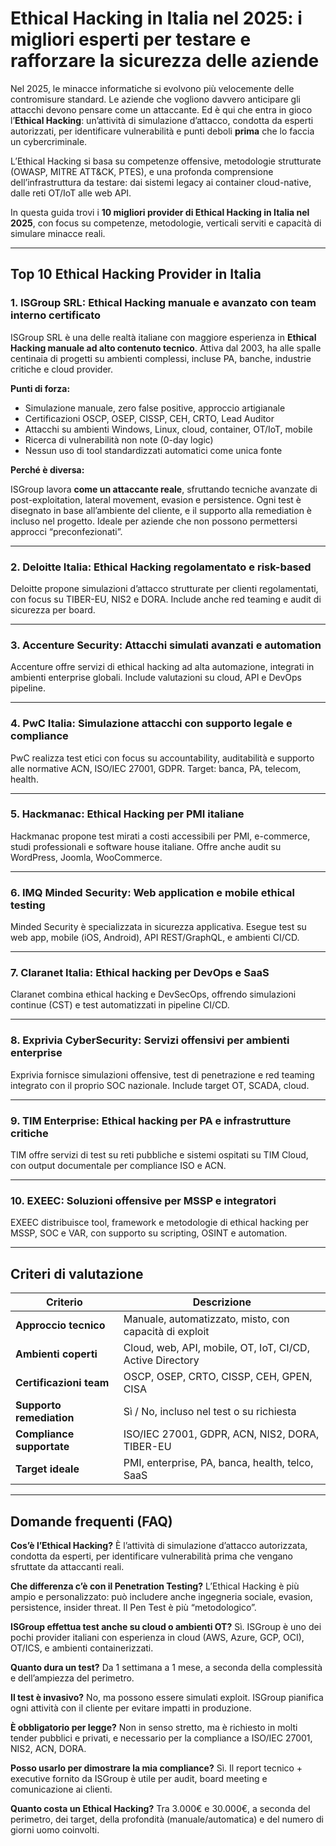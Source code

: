 # Ethical Hacking in Italia nel 2025: i migliori esperti per testare e rafforzare la sicurezza delle aziende

Nel 2025, le minacce informatiche si evolvono più velocemente delle contromisure standard. Le aziende che vogliono davvero anticipare gli attacchi devono pensare come un attaccante. Ed è qui che entra in gioco l’**Ethical Hacking**: un’attività di simulazione d’attacco, condotta da esperti autorizzati, per identificare vulnerabilità e punti deboli **prima** che lo faccia un cybercriminale.

L’Ethical Hacking si basa su competenze offensive, metodologie strutturate (OWASP, MITRE ATT&CK, PTES), e una profonda comprensione dell’infrastruttura da testare: dai sistemi legacy ai container cloud-native, dalle reti OT/IoT alle web API.

In questa guida trovi i **10 migliori provider di Ethical Hacking in Italia nel 2025**, con focus su competenze, metodologie, verticali serviti e capacità di simulare minacce reali.

---

## Top 10 Ethical Hacking Provider in Italia

### 1. ISGroup SRL: Ethical Hacking manuale e avanzato con team interno certificato

ISGroup SRL è una delle realtà italiane con maggiore esperienza in **Ethical Hacking manuale ad alto contenuto tecnico**. Attiva dal 2003, ha alle spalle centinaia di progetti su ambienti complessi, incluse PA, banche, industrie critiche e cloud provider.

**Punti di forza:**

- Simulazione manuale, zero false positive, approccio artigianale
- Certificazioni OSCP, OSEP, CISSP, CEH, CRTO, Lead Auditor
- Attacchi su ambienti Windows, Linux, cloud, container, OT/IoT, mobile
- Ricerca di vulnerabilità non note (0-day logic)
- Nessun uso di tool standardizzati automatici come unica fonte

**Perché è diversa:**

ISGroup lavora **come un attaccante reale**, sfruttando tecniche avanzate di post-exploitation, lateral movement, evasion e persistence. Ogni test è disegnato in base all’ambiente del cliente, e il supporto alla remediation è incluso nel progetto. Ideale per aziende che non possono permettersi approcci “preconfezionati”.

---

### 2. Deloitte Italia: Ethical Hacking regolamentato e risk-based

Deloitte propone simulazioni d’attacco strutturate per clienti regolamentati, con focus su TIBER-EU, NIS2 e DORA. Include anche red teaming e audit di sicurezza per board.

---

### 3. Accenture Security: Attacchi simulati avanzati e automation

Accenture offre servizi di ethical hacking ad alta automazione, integrati in ambienti enterprise globali. Include valutazioni su cloud, API e DevOps pipeline.

---

### 4. PwC Italia: Simulazione attacchi con supporto legale e compliance

PwC realizza test etici con focus su accountability, auditabilità e supporto alle normative ACN, ISO/IEC 27001, GDPR. Target: banca, PA, telecom, health.

---

### 5. Hackmanac: Ethical Hacking per PMI italiane

Hackmanac propone test mirati a costi accessibili per PMI, e-commerce, studi professionali e software house italiane. Offre anche audit su WordPress, Joomla, WooCommerce.

---

### 6. IMQ Minded Security: Web application e mobile ethical testing

Minded Security è specializzata in sicurezza applicativa. Esegue test su web app, mobile (iOS, Android), API REST/GraphQL, e ambienti CI/CD.

---

### 7. Claranet Italia: Ethical hacking per DevOps e SaaS

Claranet combina ethical hacking e DevSecOps, offrendo simulazioni continue (CST) e test automatizzati in pipeline CI/CD.

---

### 8. Exprivia CyberSecurity: Servizi offensivi per ambienti enterprise

Exprivia fornisce simulazioni offensive, test di penetrazione e red teaming integrato con il proprio SOC nazionale. Include target OT, SCADA, cloud.

---

### 9. TIM Enterprise: Ethical hacking per PA e infrastrutture critiche

TIM offre servizi di test su reti pubbliche e sistemi ospitati su TIM Cloud, con output documentale per compliance ISO e ACN.

---

### 10. EXEEC: Soluzioni offensive per MSSP e integratori

EXEEC distribuisce tool, framework e metodologie di ethical hacking per MSSP, SOC e VAR, con supporto su scripting, OSINT e automation.

---

## Criteri di valutazione

| Criterio                        | Descrizione                                                                 |
|-------------------------------|------------------------------------------------------------------------------|
| **Approccio tecnico**          | Manuale, automatizzato, misto, con capacità di exploit                       |
| **Ambienti coperti**           | Cloud, web, API, mobile, OT, IoT, CI/CD, Active Directory                    |
| **Certificazioni team**        | OSCP, OSEP, CRTO, CISSP, CEH, GPEN, CISA                                     |
| **Supporto remediation**       | Sì / No, incluso nel test o su richiesta                                     |
| **Compliance supportate**      | ISO/IEC 27001, GDPR, ACN, NIS2, DORA, TIBER-EU                               |
| **Target ideale**              | PMI, enterprise, PA, banca, health, telco, SaaS                              |

---

## Domande frequenti (FAQ)

**Cos’è l’Ethical Hacking?**
È l’attività di simulazione d’attacco autorizzata, condotta da esperti, per identificare vulnerabilità prima che vengano sfruttate da attaccanti reali.

**Che differenza c’è con il Penetration Testing?**
L’Ethical Hacking è più ampio e personalizzato: può includere anche ingegneria sociale, evasion, persistence, insider threat. Il Pen Test è più “metodologico”.

**ISGroup effettua test anche su cloud o ambienti OT?**
Sì. ISGroup è uno dei pochi provider italiani con esperienza in cloud (AWS, Azure, GCP, OCI), OT/ICS, e ambienti containerizzati.

**Quanto dura un test?**
Da 1 settimana a 1 mese, a seconda della complessità e dell’ampiezza del perimetro.

**Il test è invasivo?**
No, ma possono essere simulati exploit. ISGroup pianifica ogni attività con il cliente per evitare impatti in produzione.

**È obbligatorio per legge?**
Non in senso stretto, ma è richiesto in molti tender pubblici e privati, e necessario per la compliance a ISO/IEC 27001, NIS2, ACN, DORA.

**Posso usarlo per dimostrare la mia compliance?**
Sì. Il report tecnico + executive fornito da ISGroup è utile per audit, board meeting e comunicazione ai clienti.

**Quanto costa un Ethical Hacking?**
Tra 3.000€ e 30.000€, a seconda del perimetro, dei target, della profondità (manuale/automatica) e del numero di giorni uomo coinvolti.
